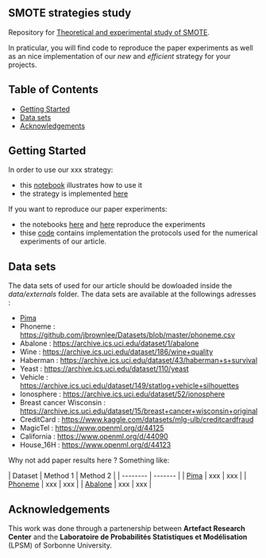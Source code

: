## SMOTE strategies study

Repository for [Theoretical and experimental study of SMOTE](https://arxiv.org/pdf/2402.03819.pdf).

In praticular, you will find code to reproduce the paper experiments as well as an nice implementation of our *new* and *efficient* strategy for your projects.


## Table of Contents
  - [Getting Started](#getting-started)
  - [Data sets](#data-sets)
  - [Acknowledgements](#acknowledgements)

## Getting Started

In order to use our xxx strategy:
  - this [notebook](notebooks/resampling_example.ipynb) illustrates how to use it
  - the strategy is implemented [here](./oversampling_strategies/)

If you want to reproduce our paper experiments:
  - the notebooks [here](notebooks/classif_experiments.ipynb) and [here](notebooks/distances_experiments.ipynb) reproduce the experiments
  - thise [code](./validation) contains implementation the protocols used for the numerical experiments of our article. 

## Data sets

The data sets of used for our article should be dowloaded  inside the *data/externals* folder. The data sets are available at the followings adresses :

* [Pima](https://www.kaggle.com/datasets/uciml/pima-indians-diabetes-database)
* Phoneme : https://github.com/jbrownlee/Datasets/blob/master/phoneme.csv 
* Abalone : https://archive.ics.uci.edu/dataset/1/abalone
* Wine : https://archive.ics.uci.edu/dataset/186/wine+quality
* Haberman : https://archive.ics.uci.edu/dataset/43/haberman+s+survival
* Yeast : https://archive.ics.uci.edu/dataset/110/yeast
* Vehicle : https://archive.ics.uci.edu/dataset/149/statlog+vehicle+silhouettes
* Ionosphere : https://archive.ics.uci.edu/dataset/52/ionosphere
* Breast cancer Wisconsin : https://archive.ics.uci.edu/dataset/15/breast+cancer+wisconsin+original
* CreditCard : https://www.kaggle.com/datasets/mlg-ulb/creditcardfraud
* MagicTel : https://www.openml.org/d/44125
* California : https://www.openml.org/d/44090
* House_16H : https://www.openml.org/d/44123


Why not add paper results here ?
Something like:

| Dataset    | Method 1 | Method 2 |
| -------- | ------- |
| [Pima](https://www.kaggle.com/datasets/uciml/pima-indians-diabetes-database)  | xxx   | xxx   |
|  [Phoneme](https://github.com/jbrownlee/Datasets/blob/master/phoneme.csv)  | xxx   | xxx   |
| [Abalone](https://archive.ics.uci.edu/dataset/1/abalone )   | xxx   | xxx   |

## Acknowledgements

This work was done through a partenership between **Artefact Research Center** and the **Laboratoire de Probabilités Statistiques et Modélisation** (LPSM) of Sorbonne University.
